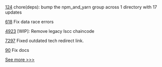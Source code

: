 
[124](https://github.com/hyperledger/identus-docs/pull/124) chore(deps): bump the npm_and_yarn group across 1 directory with 17 updates

[618](https://github.com/hyperledger-labs/fabric-smart-client/pull/618) Fix data race errors 

[4923](https://github.com/hyperledger/fabric/pull/4923) [WIP]: Remove legacy lscc chaincode

[7297](https://github.com/hyperledger/besu/pull/7297) Fixed outdated tech redirect link.

[90](https://github.com/hyperledger/firefly-sdk-nodejs/pull/90) Fix docs


[See more >>>](https://start-here.hyperledger.org/pull-requests)
